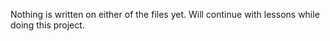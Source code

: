 Nothing is written on either of the files yet. Will continue with lessons while doing this project.
